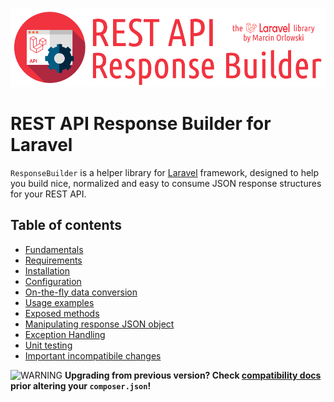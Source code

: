 ![REST API Response Builder for Laravel](../artwork/laravel-api-response-builder-logo.png)

# REST API Response Builder for Laravel #

 `ResponseBuilder` is a helper library for [Laravel](https://laravel.com/) framework,
 designed to help you build nice, normalized and easy to consume JSON response structures
 for your REST API.

## Table of contents ##

* [Fundamentals](docs.md)
* [Requirements](requirements.md)
* [Installation](installation.md)
* [Configuration](config.md)
* [On-the-fly data conversion](conversion.md)
* [Usage examples](examples.md)
* [Exposed methods](methods.md)
* [Manipulating response JSON object](response.md)
* [Exception Handling](exceptions.md)
* [Unit testing](testing.md)
* [Important incompatibile changes](compatibility.md)

 ![WARNING](img/warning.png) **Upgrading from previous version? Check [compatibility docs](compatibility.md) prior
 altering your `composer.json`!**
